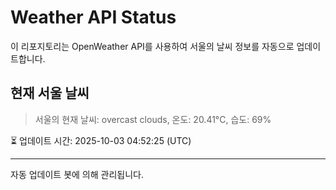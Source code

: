 
# Weather API Status

이 리포지토리는 OpenWeather API를 사용하여 서울의 날씨 정보를 자동으로 업데이트합니다.

## 현재 서울 날씨
> 서울의 현재 날씨: overcast clouds, 온도: 20.41°C, 습도: 69%

⏳ 업데이트 시간: 2025-10-03 04:52:25 (UTC)

---
자동 업데이트 봇에 의해 관리됩니다.
